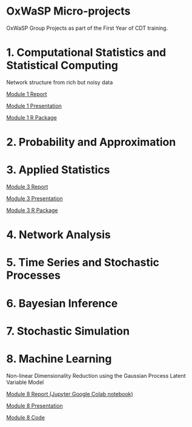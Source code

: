 # OxWaSP Micro-projects
OxWaSP Group Projects as part of the First Year of CDT training.


# 1. Computational Statistics and Statistical Computing
Network structure from rich but noisy data

[Module 1 Report](https://github.com/nataliagarciamartin/OxWaSP_microprojects/blob/master/Module1_Report.pdf)

[Module 1 Presentation](https://github.com/nataliagarciamartin/OxWaSP_microprojects/blob/master/Module1_Presentation.pdf)

[Module 1 R Package](https://github.com/nataliagarciamartin/Network)

# 2. Probability and Approximation


# 3. Applied Statistics

[Module 3 Report](https://github.com/nataliagarciamartin/OxWaSP_microprojects/blob/master/Module_3_Report__gene_expression_clustering.pdf)

[Module 3 Presentation](Module_3_Presentation___Colon_Cancer_Subtypes_from_Gene_Expression_Data.pdf)

[Module 3 R Package](https://github.com/nataliagarciamartin/OxWaSP_Module3)


# 4. Network Analysis


# 5. Time Series and Stochastic Processes


# 6. Bayesian Inference


# 7. Stochastic Simulation


# 8. Machine Learning

Non-linear Dimensionality Reduction using the Gaussian Process Latent Variable Model

[Module 8 Report (Jupyter Google Colab notebook)](https://github.com/nataliagarciamartin/OxWaSP_microprojects/blob/master/nl_dim_red_report.ipynb)

[Module 8 Presentation](https://github.com/nataliagarciamartin/OxWaSP_microprojects/blob/master/Module_8___Presentation.pdf)

[Module 8 Code](https://github.com/nataliagarciamartin/OxWaSP_microprojects/blob/master/Natalia_Code_Dimensionality_Reduction.ipynb)


